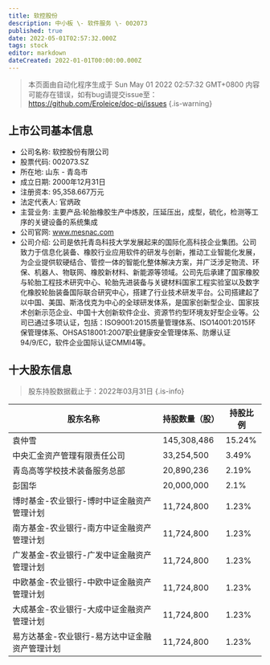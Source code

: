 ```yaml
---
title: 软控股份
description: 中小板 \- 软件服务 \- 002073
published: true
date: 2022-05-01T02:57:32.000Z
tags: stock
editor: markdown
dateCreated: 2022-01-01T00:00:00.000Z
---
```


> 本页面由自动化程序生成于 Sun May 01 2022 02:57:32 GMT+0800
> 内容可能存在错误，如有bug请提交issue至：https://github.com/Eroleice/doc-pi/issues
{.is-warning}

## 上市公司基本信息
- 公司名称: 软控股份有限公司
- 股票代码: 002073.SZ
- 所在地: 山东 - 青岛市
- 成立日期: 2000年12月31日
- 注册资本: 95,358.667万元
- 法定代表人: 官炳政
- 主营业务: 主要产品:轮胎橡胶生产中炼胶，压延压出，成型，硫化，检测等工序的关键设备的系统集成
- 公司官网: www.mesnac.com
- 公司介绍: 公司是依托青岛科技大学发展起来的国际化高科技企业集团。公司致力于信息化装备、橡胶行业应用软件的研发与创新，推动工业智能化发展，为企业提供软硬结合、管控一体的智能化整体解决方案，并广泛涉足物流、环保、机器人、物联网、橡胶新材料、新能源等领域。公司先后承建了国家橡胶与轮胎工程技术研究中心、轮胎先进装备与关键材料国家工程实验室以及数字化橡胶轮胎装备国际联合研究中心，搭建了行业技术研发平台。公司搭建起了以中国、美国、斯洛伐克为中心的全球研发体系，是国家创新型企业、国家技术创新示范企业、中国十大创新软件企业、资源节约型环境友好型企业等。公司已通过多项认证，包括：ISO9001:2015质量管理体系、ISO14001:2015环保管理体系、OHSAS18001:2007职业健康安全管理体系、防爆认证94/9/EC，软件企业国际认证CMMI4等。


## 十大股东信息
> 股东持股数据截止于：2022年03月31日
{.is-info}

| 股东名称 | 持股数量（股） | 持股比例 |
| --- | --- | --- |
| 袁仲雪 | 145,308,486 | 15.24% |
| 中央汇金资产管理有限责任公司 | 33,254,500 | 3.49% |
| 青岛高等学校技术装备服务总部 | 20,890,236 | 2.19% |
| 彭国华 | 20,000,000 | 2.1% |
| 博时基金-农业银行-博时中证金融资产管理计划 | 11,724,800 | 1.23% |
| 南方基金-农业银行-南方中证金融资产管理计划 | 11,724,800 | 1.23% |
| 广发基金-农业银行-广发中证金融资产管理计划 | 11,724,800 | 1.23% |
| 中欧基金-农业银行-中欧中证金融资产管理计划 | 11,724,800 | 1.23% |
| 大成基金-农业银行-大成中证金融资产管理计划 | 11,724,800 | 1.23% |
| 易方达基金-农业银行-易方达中证金融资产管理计划 | 11,724,800 | 1.23% |




